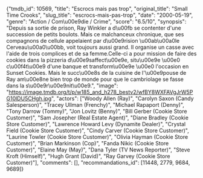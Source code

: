 {"tmdb_id": 10569, "title": "Escrocs mais pas trop", "original_title": "Small Time Crooks", "slug_title": "escrocs-mais-pas-trop", "date": "2000-05-19", "genre": "Action / Com\u00e9die / Crime", "score": "6.5/10", "synopsis": "Depuis sa sortie de prison, Ray Winkler a d\u00fb se contenter d'une succession de petits boulots. Mais ce malchanceux chronique, que ses compagnons de cellule appelaient par d\u00e9rision \u00ab\u00a0le Cerveau\u00a0\u00bb, voit toujours aussi grand. Il organise un casse avec l'aide de trois complices et de sa femme.Celle-ci a pour mission de faire des cookies dans la pizzeria d\u00e9saffect\u00e9e, situ\u00e9e \u00e0 c\u00f4t\u00e9 d'une banque et transform\u00e9e \u00e0 l'occasion en Sunset Cookies. Mais le succ\u00e8s de la cuisine de l'\u00e9pouse de Ray am\u00e8ne bien trop de monde pour que le cambriolage se fasse dans la s\u00e9r\u00e9nit\u00e9.", "image": "https://image.tmdb.org/t/p/w185_and_h278_bestv2/wfBY8WXFAVgJrW5PG10lDU5CHgh.jpg", "actors": ["Woody Allen (Ray)", "Carolyn Saxon (Candy Salesperson)", "Tracey Ullman (Frenchy)", "Michael Rapaport (Denny)", "Tony Darrow (Tommy)", "Jon Lovitz (Benny)", "Bill Gerber (Cookie Store Customer)", "Sam Josepher (Real Estate Agent)", "Diane Bradley (Cookie Store Customer)", "Lawrence Howard Levy (Dynamite Dealer)", "Crystal Field (Cookie Store Customer)", "Cindy Carver (Cookie Store Customer)", "Laurine Towler (Cookie Store Customer)", "Olivia Hayman (Cookie Store Customer)", "Brian Markinson (Cop)", "Fanda Nikic (Cookie Store Customer)", "Elaine May (May)", "Dana Tyler (TV News Reporter)", "Steve Kroft (Himself)", "Hugh Grant (David)", "Ray Garvey (Cookie Store Customer)"], "comments": [], "recommandations_id": [11448, 2779, 9684, 9689]}
